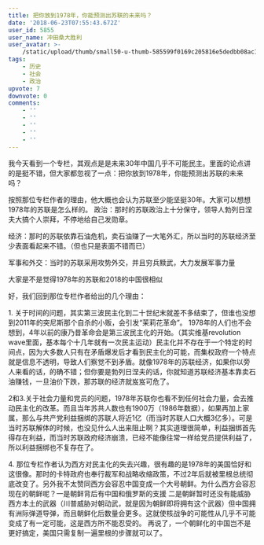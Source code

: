 ```yaml
---
title: 把你放到1978年，你能预测出苏联的未来吗？
date: '2018-06-23T07:55:43.672Z'
user_id: 5855
user_name: 冲田桑大胜利
user_avatar: >-
    /static/upload/thumb/small50-u-thumb-585599f0169c205816e5dedbb08ac178bd6a17477b33.png
tags:
    - 历史
    - 社会
    - 政治
upvote: 7
downvote: 0
comments:
    - ''
    - ''
    - ''
    - ''
    - ''
---
```


我今天看到一个专栏，其观点是是未来30年中国几乎不可能民主。里面的论点讲的是挺不错，但大家都忽视了一点：把你放到1978年，你能预测出苏联的未来吗？

按照那位专栏作者的理由，他大概也会认为苏联至少能坚挺30年。大家可以想想1978年的苏联是怎么样的。 政治：那时的苏联政治上十分保守，领导人勃列日涅夫大搞个人崇拜，不停地给自己发勋章。

经济：那时的苏联依靠石油危机，卖石油赚了一大笔外汇，所以当时的苏联经济至少表面看起来不错。（但也只是表面不错而已）

军事和外交：当时的苏联采用攻势外交，并且穷兵黩武，大力发展军事力量

大家是不是觉得1978年的苏联和2018的中国很相似

好，我们回到那位专栏作者给出的几个理由：

1\. 关于时间的问题，其实第三波民主化到二十世纪末就差不多结束了，但谁也没想到2011年的突尼斯那个自杀的小贩，会引发“茉莉花革命”。 1978年的人们也不会想到，4年以前的康乃昔革命会是第三波民主化的开始。（其实维基revolution wave里面，基本每个十几年就有一次民主运动）民主化并不存在于一个特定的时间点，因为大多数人只有在矛盾爆发后才看到民主化的可能，而集权政府一个特点就是信息不透明，导致人们察觉不到矛盾。就像1978年的苏联经济，如果你以旁人来看的话，的确不错；但你要是勃列日涅夫的话，你就知道苏联经济基本靠卖石油赚钱，一旦油价下跌，那苏联的经济就岌岌可危了。

2和3.关于社会力量和党员的问题，1978年苏联你也看不到任何社会力量，会去推动民主化的改革。而且当年苏共人数也有1900万（1986年数据），如果再加上家属，那么与共产党利益捆绑的苏联人将近1亿（而当时苏联人口大概3亿多）。可是当时苏联解体的时候，也没见什么人出来阻止啊？其实道理很简单，利益捆绑首先得存在利益，而当时苏联政府经济崩溃，已经不能像往常一样给党员提供利益了，所以利益捆绑也不复存在了。

4. 那位专栏作者认为西方对民主化的失去兴趣，很有趣的是1978年的美国恰好和这很像。那时的卡特政府也奉行裁军和战略收缩政策，不过2年后就被里根总统彻底改变了。另外我不太赞同西方会容忍中国变成一个大号朝鲜。为什么西方会容忍现在的朝鲜呢？一是朝鲜背后有中国和俄罗斯的支援 二是朝鲜暂时还没有能威胁西方本土的武器（川普威胁对朝动武，就是因为朝鲜即将拥有这个武器）但中国拥有洲际弹道导弹，而且朝鲜化后数量会更多。这就使核战争的可能性从几乎不可能变成了有一定可能，这是西方所不能忍受的。 再说了，一个朝鲜化的中国岂不是更好搞定，美国只需复制一遍里根的步骤就可以了。

